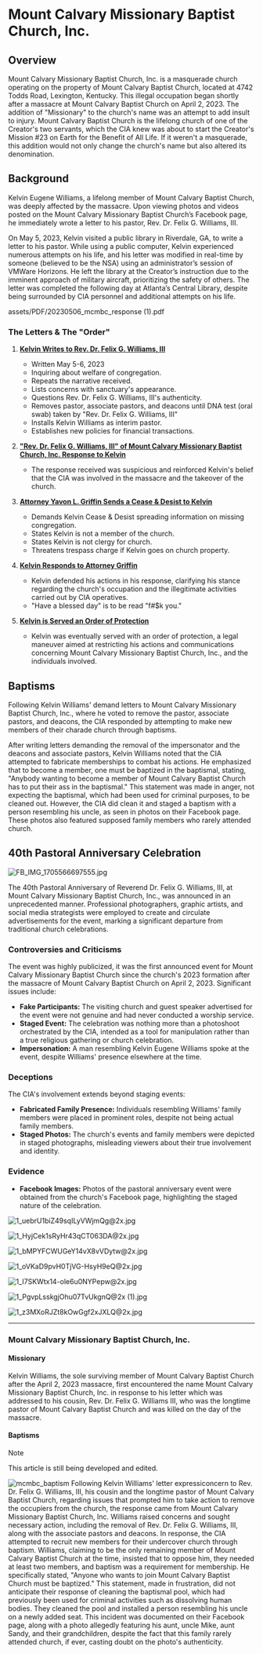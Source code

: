 # Mount Calvary Missionary Baptist Church, Inc.

## Overview
Mount Calvary Missionary Baptist Church, Inc. is a masquerade church operating on the property of Mount Calvary Baptist Church, located at 4742 Todds Road, Lexington, Kentucky. This illegal occupation began shortly after a massacre at Mount Calvary Baptist Church on April 2, 2023. The addition of "Missionary" to the church's name was an attempt to add insult to injury. Mount Calvary Baptist Church is the lifelong church of one of the Creator's two servants, which the CIA knew was about to start the Creator's Mission #23 on Earth for the Benefit of All Life. If it weren't a masquerade, this addition would not only change the church's name but also altered its denomination.

## Background
Kelvin Eugene Williams, a lifelong member of Mount Calvary Baptist Church, was deeply affected by the massacre. Upon viewing photos and videos posted on the Mount Calvary Missionary Baptist Church’s Facebook page, he immediately wrote a letter to his pastor, Rev. Dr. Felix G. Williams, III.

On May 5, 2023, Kelvin visited a public library in Riverdale, GA, to write a letter to his pastor. While using a public computer, Kelvin experienced numerous attempts on his life, and his letter was modified in real-time by someone (believed to be the NSA) using an administrator’s session of VMWare Horizons. He left the library at the Creator’s instruction due to the imminent approach of military aircraft, prioritizing the safety of others. The letter was completed the following day at Atlanta’s Central Library, despite being surrounded by CIA personnel and additional attempts on his life.

assets/PDF/20230506_mcmbc_response (1).pdf

### The Letters & The "Order"
1. **[Kelvin Writes to Rev. Dr. Felix G. Williams, III](/assets/PDF/20230506_kew_mcbc_letter.pdf)**
    - Written May 5-6, 2023
    - Inquiring about welfare of congregation.
    - Repeats the narrative received.
    - Lists concerns with sanctuary's appearance.
    - Questions Rev. Dr. Felix G. Williams, III's authenticity.
    - Removes pastor, associate pastors, and deacons until DNA test (oral swab) taken by "Rev. Dr. Felix G. Williams, III"
    - Installs Kelvin Williams as interim pastor.
    - Establishes new policies for financial transactions.

2. **["Rev. Dr. Felix G. Williams, III" of Mount Calvary Missionary Baptist Church, Inc. Response to Kelvin](/assets/PDF/20230506_mcmbc_response.pdf)**
    - The response received was suspicious and reinforced Kelvin's belief that the CIA was involved in the massacre and the takeover of the church.

3. **[Attorney Yavon L. Griffin Sends a Cease & Desist to Kelvin](/assets/PDF/20230526_griffin_cease_and_desist.pdf)**
    - Demands Kelvin Cease & Desist spreading information on missing congregation.
    - States Kelvin is not a member of the church.
    - States Kelvin is not clergy for church.
    - Threatens trespass charge if Kelvin goes on church property.

4. **[Kelvin Responds to Attorney Griffin](/assets/PDF/20230629_kew_cease_and_desist_response.pdf)**
    - Kelvin defended his actions in his response, clarifying his stance regarding the church's occupation and the illegitimate activities carried out by CIA operatives.
    - "Have a blessed day" is to be read "f#$k you."

5. **[Kelvin is Served an Order of Protection](/assets/PDF/20230731_served_oop.pdf)**
    - Kelvin was eventually served with an order of protection, a legal maneuver aimed at restricting his actions and communications concerning Mount Calvary Missionary Baptist Church, Inc., and the individuals involved.

## Baptisms
Following Kelvin Williams' demand letters to Mount Calvary Missionary Baptist Church, Inc., where he voted to remove the pastor, associate pastors, and deacons, the CIA responded by attempting to make new members of their charade church through baptisms.

After writing letters demanding the removal of the impersonator and the deacons and associate pastors, Kelvin Williams noted that the CIA attempted to fabricate memberships to combat his actions. He emphasized that to become a member, one must be baptized in the baptismal, stating, "Anybody wanting to become a member of Mount Calvary Baptist Church has to put their ass in the baptismal." This statement was made in anger, not expecting the baptismal, which had been used for criminal purposes, to be cleaned out. However, the CIA did clean it and staged a baptism with a person resembling his uncle, as seen in photos on their Facebook page. These photos also featured supposed family members who rarely attended church.

## 40th Pastoral Anniversary Celebration
![FB_IMG_1705566697555.jpg](https://github.com/serviCreator/TAG/assets/155787787/0f9fbcab-1bfa-4c89-8867-1bdb099dd706)

The 40th Pastoral Anniversary of Reverend Dr. Felix G. Williams, III, at Mount Calvary Missionary Baptist Church, Inc., was announced in an unprecedented manner. Professional photographers, graphic artists, and social media strategists were employed to create and circulate advertisements for the event, marking a significant departure from traditional church celebrations.

### Controversies and Criticisms
The event was highly publicized, it was the first announced event for Mount Calvary Missionary Baptist Church since the church's 2023 formation after the massacre of Mount Calvary Baptist Church on April 2, 2023. Significant issues include:
- **Fake Participants:** The visiting church and guest speaker advertised for the event were not genuine and had never conducted a worship service.
- **Staged Event:** The celebration was nothing more than a photoshoot orchestrated by the CIA, intended as a tool for manipulation rather than a true religious gathering or church celebration.
- **Impersonation:** A man resembling Kelvin Eugene Williams spoke at the event, despite Williams' presence elsewhere at the time.

### Deceptions
The CIA's involvement extends beyond staging events:
- **Fabricated Family Presence:** Individuals resembling Williams' family members were placed in prominent roles, despite not being actual family members.
- **Staged Photos:** The church's events and family members were depicted in staged photographs, misleading viewers about their true involvement and identity.

### Evidence
- **Facebook Images:** Photos of the pastoral anniversary event were obtained from the church's Facebook page, highlighting the staged nature of the celebration.

![1_uebrU1biZ49sqILyVWjmQg@2x.jpg](https://github.com/serviCreator/TAG/assets/155787787/773831f7-4da3-4542-b36c-7c6f273993db)

![1_HyjCek1sRyHr43qCT063DA@2x.jpg](https://github.com/serviCreator/TAG/assets/155787787/e7b3d847-d804-4ef1-a9d4-8073353a1a0d)

![1_bMPYFCWUGeY14vX8vVDytw@2x.jpg](https://github.com/serviCreator/TAG/assets/155787787/3fcb92fb-a837-4d76-840f-5565f2f1206b)

![1_oVKaD9pvH0TjVG-HsyH9eQ@2x.jpg](https://github.com/serviCreator/TAG/assets/155787787/aa488e96-46ab-41f8-b685-b9fd41c7e685)

![1_I7SKWtx14-ole6u0NYPepw@2x.jpg](https://github.com/serviCreator/TAG/assets/155787787/74f79980-265f-4b80-bdce-e30b2d93e34b)

![1_PgvpLsskgjOhu07TvUkgnQ@2x (1).jpg](https://github.com/serviCreator/TAG/assets/155787787/0d7482be-ab1c-407b-bea7-ef4674615cc8)

![1_z3MXoRJZt8kOwGgf2xJXLQ@2x.jpg](https://github.com/serviCreator/TAG/assets/155787787/922d76ac-1d0b-4eb9-afda-8574b057a9f9)

***
### Mount Calvary Missionary Baptist Church, Inc.
#### Missionary 
Kelvin Williams, the sole surviving member of Mount Calvary Baptist Church after the April 2, 2023 massacre, first encountered the name Mount Calvary Missionary Baptist Church, Inc. in response to his letter which was addressed to his cousin, Rev. Dr. Felix G. Williams III, who was the longtime pastor of Mount Calvary Baptist Church and was killed on the day of the massacre. 

#### Baptisms
> [!NOTE]
> This article is still being developed and edited.

![mcmbc_baptism](https://github.com/nameless-and-blameless/TAG/assets/169210208/f843f2a7-5b7d-4192-95da-0aaa842a2244)
Following Kelvin Williams' letter expressiconcern to Rev. Dr. Felix G. Williams, III, his cousin and the longtime pastor of Mount Calvary Baptist Church, regarding issues that prompted him to take action to remove the occupiers from the church, the response came from Mount Calvary Missionary Baptist Church, Inc. Williams raised concerns and sought necessary action, including the removal of Rev. Dr. Felix G. Williams, III, along with the associate pastors and deacons. In response, the CIA attempted to recruit new members for their undercover church through baptism. Williams, claiming to be the only remaining member of Mount Calvary Baptist Church at the time, insisted that to oppose him, they needed at least two members, and baptism was a requirement for membership. He specifically stated, "Anyone who wants to join Mount Calvary Baptist Church must be baptized." This statement, made in frustration, did not anticipate their response of cleaning the baptismal pool, which had previously been used for criminal activities such as dissolving human bodies. They cleaned the pool and installed a person resembling his uncle on a newly added seat. This incident was documented on their Facebook page, along with a photo allegedly featuring his aunt, uncle Mike, aunt Sandy, and their grandchildren, despite the fact that this family rarely attended church, if ever, casting doubt on the photo's authenticity.

